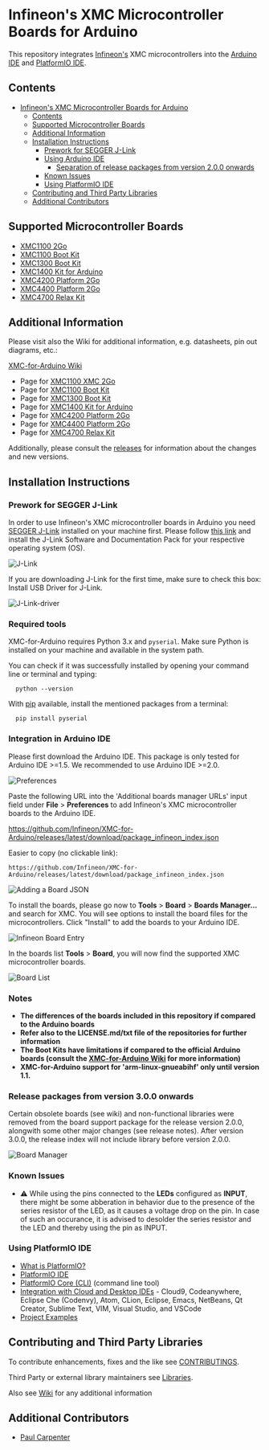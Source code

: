 # Infineon's XMC Microcontroller Boards for Arduino

This repository integrates [Infineon's](https://www.infineon.com/) XMC microcontrollers into the [Arduino IDE](https://www.arduino.cc/en/main/software) and [PlatformIO IDE](https://platformio.org/platformio-ide?utm_source=github&utm_medium=xmc-for-arduino).

## Contents
- [Infineon's XMC Microcontroller Boards for Arduino](#infineons-xmc-microcontroller-boards-for-arduino)
  - [Contents](#contents)
  - [Supported Microcontroller Boards](#supported-microcontroller-boards)
  - [Additional Information](#additional-information)
  - [Installation Instructions](#installation-instructions)
    - [Prework for SEGGER J-Link](#prework-for-segger-j-link)
    - [Using Arduino IDE](#using-arduino-ide)
      - [Separation of release packages from version 2.0.0 onwards](#separation-of-release-packages-from-version-200-onwards)
    - [Known Issues](#known-issues)
    - [Using PlatformIO IDE](#using-platformio-ide)
  - [Contributing and Third Party Libraries](#contributing-and-third-party-libraries)
  - [Additional Contributors](#additional-contributors)

## Supported Microcontroller Boards

* [XMC1100 2Go](https://www.infineon.com/cms/en/product/evaluation-boards/kit_xmc_2go_xmc1100_v1/)
* [XMC1100 Boot Kit](https://www.infineon.com/cms/en/product/evaluation-boards/kit_xmc11_boot_001/)
* [XMC1300 Boot Kit](https://www.infineon.com/cms/de/product/evaluation-boards/kit_xmc13_boot_001/)
* [XMC1400 Kit for Arduino](https://www.infineon.com/cms/en/product/evaluation-boards/kit_xmc1400_arduino/)
* [XMC4200 Platform 2Go](https://www.infineon.com/cms/en/product/evaluation-boards/kit_xmc_plt2go_xmc4200/)
* [XMC4400 Platform 2Go](https://www.infineon.com/cms/en/product/evaluation-boards/kit_xmc_plt2go_xmc4400//)
* [XMC4700 Relax Kit](https://www.infineon.com/cms/en/product/evaluation-boards/kit_xmc47_relax_v1/)

## Additional Information

Please visit also the Wiki for additional information, e.g. datasheets, pin out diagrams, etc.:

[XMC-for-Arduino Wiki](https://github.com/Infineon/XMC-for-Arduino/wiki)

* Page for [XMC1100 XMC 2Go](https://github.com/Infineon/XMC-for-Arduino/wiki/XMC-2Go)
* Page for [XMC1100 Boot Kit](https://github.com/Infineon/XMC-for-Arduino/wiki/XMC1100-Boot-Kit)
* Page for [XMC1300 Boot Kit](https://github.com/Infineon/XMC-for-Arduino/wiki/XMC1300-Boot-Kit)
* Page for [XMC1400 Kit for Arduino](https://github.com/Infineon/XMC-for-Arduino/wiki/XMC1400-Kit-for-Arduino)
* Page for [XMC4200 Platform 2Go](https://github.com/Infineon/XMC-for-Arduino/wiki/XMC4200-Platform2Go)
* Page for [XMC4400 Platform 2Go](https://github.com/Infineon/XMC-for-Arduino/wiki/XMC4400-Platform2Go)
* Page for [XMC4700 Relax Kit](https://github.com/Infineon/XMC-for-Arduino/wiki/XMC4700-Relax-Kit)

Additionally, please consult the [releases](https://github.com/Infineon/XMC-for-Arduino/releases) for information about the changes and new versions.

## Installation Instructions

### Prework for SEGGER J-Link

In order to use Infineon's XMC microcontroller boards in Arduino you need [SEGGER J-Link](https://www.segger.com/downloads/jlink) installed on your machine first. Please follow [this link](https://www.segger.com/downloads/jlink) and install the J-Link Software and Documentation Pack for your respective operating system (OS).

![J-Link](resources/wiki/image/jlink_install.png)

If you are downloading J-Link for the first time, make sure to check this box: Install USB Driver for J-Link.

![J-Link-driver](resources/wiki/image/J-Link_Installer_options_page.png)

### Required tools

XMC-for-Arduino requires Python 3.x and `pyserial`. Make sure Python is installed on your machine and available in the system path.

You can check if it was successfully installed by opening your command line or terminal and typing:
```
  python --version
```
With [pip](https://pip.pypa.io/en/stable/installation/) available, install the mentioned packages from a terminal:

```
  pip install pyserial
```

### Integration in Arduino IDE
Please first download the Arduino IDE. This package is only tested for Arduino IDE >=1.5. We recommended to use Arduino IDE >=2.0.

![Preferences](resources/wiki/image/preference.png)

Paste the following URL into the 'Additional boards manager URLs' input field under **File** > **Preferences** to add Infineon's XMC microcontroller boards to the Arduino IDE.

https://github.com/Infineon/XMC-for-Arduino/releases/latest/download/package_infineon_index.json

Easier to copy (no clickable link):

```
https://github.com/Infineon/XMC-for-Arduino/releases/latest/download/package_infineon_index.json
```

![Adding a Board JSON](resources/wiki/image/preference_JSON.png)

To install the boards, please go now to **Tools** > **Board** > **Boards Manager...** and search for XMC. You will see options to install the board files for the microcontrollers. Click "Install" to add the boards to your Arduino IDE.

![Infineon Board Entry](resources/wiki/image/Boards_Manager_Entry.png)

In the boards list **Tools** > **Board**, you will now find the supported XMC microcontroller boards. 

![Board List](resources/wiki/image/Boards_Manager_Entry.png)

### Notes

* **The differences of the boards included in this repository if compared to the Arduino boards**
* **Refer also to the LICENSE.md/txt file of the repositories for further information**
* **The Boot Kits have limitations if compared to the official Arduino boards (consult the [XMC-for-Arduino Wiki](https://github.com/Infineon/XMC-for-Arduino/wiki) for more information)**
* **XMC-for-Arduino support for 'arm-linux-gnueabihf' only until version 1.1.**


### Release packages from version 3.0.0 onwards

Certain obsolete boards (see wiki) and non-functional libraries were removed from the board support package for the release version 2.0.0, alongwith some other major changes (see release notes). After version 3.0.0, the release index will not include library before version 2.0.0.

![Board Manager](resources/wiki/image/Support_v2.png)
### Known Issues

* :warning: While using the pins connected to the **LEDs** configured as **INPUT**, there might be some abberation in behavior due to the presence of the series resistor of the LED, as it causes a voltage drop on the pin. In case of such an occurance, it is advised to desolder the series resistor and the LED and thereby using the pin as INPUT.  

### Using PlatformIO IDE 

- [What is PlatformIO?](http://docs.platformio.org/en/latest/what-is-platformio.html?utm_source=github&utm_medium=xmc-for-arduino)
- [PlatformIO IDE](http://platformio.org/platformio-ide?utm_source=github&utm_medium=xmc-for-arduino)
- [PlatformIO Core (CLI)](http://docs.platformio.org/en/latest/core.html?utm_source=github&utm_medium=xmc-for-arduino) (command line tool)
- [Integration with Cloud and Desktop IDEs](http://docs.platformio.org/en/latest/ide.html?utm_source=github&utm_medium=xmc-for-arduino) -
  Cloud9, Codeanywhere, Eclipse Che (Codenvy), Atom, CLion, Eclipse, Emacs, NetBeans, Qt Creator, Sublime Text, VIM, Visual Studio, and VSCode
- [Project Examples](https://github.com/Infineon/platformio-infineonxmc/tree/master/examples)

## Contributing and Third Party Libraries

To contribute enhancements, fixes and the like see [CONTRIBUTINGS](./CONTRIBUTING.md).

Third Party or external library maintainers see [Libraries](./Libraries.md). 
    
Also see [Wiki](https://github.com/Infineon/XMC-for-Arduino/wiki) for any additional information

## Additional Contributors

* [Paul Carpenter](https://github.com/techpaul)
